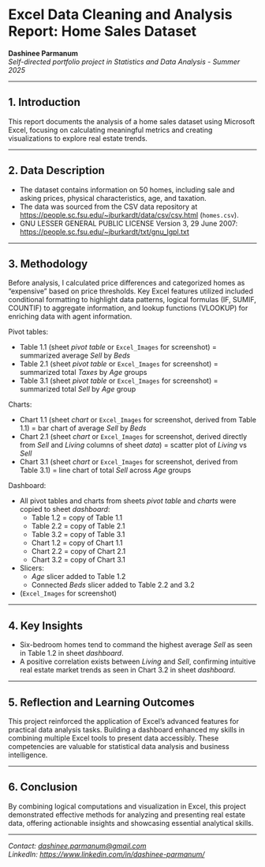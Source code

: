 # Excel Data Cleaning and Analysis Report: Home Sales Dataset

**Dashinee Parmanum**  
*Self-directed portfolio project in Statistics and Data Analysis - Summer 2025*

---
## 1. Introduction
This report documents the analysis of a home sales dataset using Microsoft Excel, focusing on calculating meaningful metrics and creating visualizations to explore real estate trends.

---
## 2. Data Description
- The dataset contains information on 50 homes, including sale and asking prices, physical characteristics, age, and taxation.
- The data was sourced from the CSV data repository at https://people.sc.fsu.edu/~jburkardt/data/csv/csv.html (`homes.csv`).
- GNU LESSER GENERAL PUBLIC LICENSE Version 3, 29 June 2007: https://people.sc.fsu.edu/~jburkardt/txt/gnu_lgpl.txt

---
## 3. Methodology
Before analysis, I calculated price differences and categorized homes as “expensive” based on price thresholds. Key Excel features utilized included conditional formatting to highlight data patterns, logical formulas (IF, SUMIF, COUNTIF) to aggregate information, and lookup functions (VLOOKUP) for enriching data with agent information.

Pivot tables:  
- Table 1.1 (sheet *pivot table* or `Excel_Images` for screenshot) = summarized average *Sell* by *Beds* 
- Table 2.1 (sheet *pivot table* or `Excel_Images` for screenshot) = summarized total *Taxes* by *Age* groups 
- Table 3.1 (sheet *pivot table* or `Excel_Images` for screenshot) = summarized total *Sell* by *Age* group
  
Charts:  
- Chart 1.1 (sheet *chart* or `Excel_Images` for screenshot, derived from Table 1.1) = bar chart of average *Sell* by *Beds*  
- Chart 2.1 (sheet *chart* or `Excel_Images` for screenshot, derived directly from *Sell* and *Living* columns of sheet *data*) = scatter plot of *Living* vs *Sell*
- Chart 3.1 (sheet *chart* or `Excel_Images` for screenshot, derived from Table 3.1) = line chart of total *Sell* across *Age* groups

Dashboard:  
- All pivot tables and charts from sheets *pivot table* and *charts* were copied to sheet *dashboard*:
    - Table 1.2 = copy of Table 1.1
    - Table 2.2 = copy of Table 2.1
    - Table 3.2 = copy of Table 3.1
    - Chart 1.2 = copy of Chart 1.1
    - Chart 2.2 = copy of Chart 2.1
    - Chart 3.2 = copy of Chart 3.1
- Slicers:  
  - *Age* slicer added to Table 1.2
  - Connected *Beds* slicer added to Table 2.2 and 3.2  
- (`Excel_Images` for screenshot)

---
## 4. Key Insights
- Six-bedroom homes tend to command the highest average *Sell* as seen in Table 1.2 in sheet *dashboard*.
- A positive correlation exists between *Living* and *Sell*, confirming intuitive real estate market trends as seen in Chart 3.2 in sheet *dashboard*.

---
## 5. Reflection and Learning Outcomes
This project reinforced the application of Excel’s advanced features for practical data analysis tasks. Building a dashboard enhanced my skills in combining multiple Excel tools to present data accessibly. These competencies are valuable for statistical data analysis and business intelligence.

---
## 6. Conclusion
By combining logical computations and visualization in Excel, this project demonstrated effective methods for analyzing and presenting real estate data, offering actionable insights and showcasing essential analytical skills.

---
*Contact: dashinee.parmanum@gmail.com*  
*LinkedIn: https://www.linkedin.com/in/dashinee-parmanum/*  
